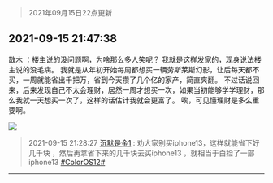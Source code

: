 > 2021年09月15日22点更新
<link rel="stylesheet" href="https://cdn.jsdelivr.net/gh/taotie6/sampleJSON@main/css/photo_show.css">
<meta name="referrer" content="no-referrer" />


 ## 2021-09-15 21:47:38 

 [㪚木](https://www.coolapk.com/feed/30011999?shareKey=NmRmMjIyMTZlM2UxNjE0MWZjYWU~) ：楼主说的没问题啊，为啥那么多人笑呢？
我就是这样发家的，现身说法楼主说的没毛病。
我就是从年初开始每周都想买一辆劳斯莱斯幻影，让后每天都不买，一周就能省出千把万，省到今天攒了几个亿的家产，简直爽翻。
不过话说回来，后来发现自己不太会理财，居然一周才想买一次，如果当初能够学学理财<!--break-->，那么我就一天想买一次了，这样的话估计我就会更富了。
唉，可见懂理财是多么重要啊。 

<div class="album">
<img class="img-item" src="http://image.coolapk.com/feed/2021/0126/07/1081091_5675b699_7006_7041@378x502.gif" />
</div>

> 2021-09-15 21:28:27 
> [沉默是金1](https://www.coolapk.com/feed/30011540?shareKey=MDI4M2UxYzBkYzM3NjE0MWZjYWU~) : 劝大家别买iphone13，这样就能省下好几千块 ，然后再拿省下来的几千块去买iphone13 ，就相当于白捡了一部iphone13 <a class="feed-link-tag" href="/t/ColorOS12?type=0">#ColorOS12#</a> 

 ------- 

